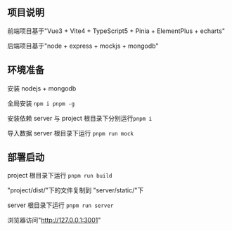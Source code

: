 ## 项目说明

前端项目基于"Vue3 + Vite4 + TypeScript5 + Pinia + ElementPlus + echarts"

后端项目基于"node + express + mockjs + mongodb"

## 环境准备

安装 nodejs + mongodb

全局安装 `npm i pnpm -g`

安装依赖 server 与 project 根目录下分别运行`pnpm i`

导入数据 server 根目录下运行 `pnpm run mock`

## 部署启动

project 根目录下运行 `pnpm run build`

"project/dist/"下的文件复制到 "server/static/"下

server 根目录下运行 `pnpm run server`

浏览器访问"http://127.0.0.1:3001"
